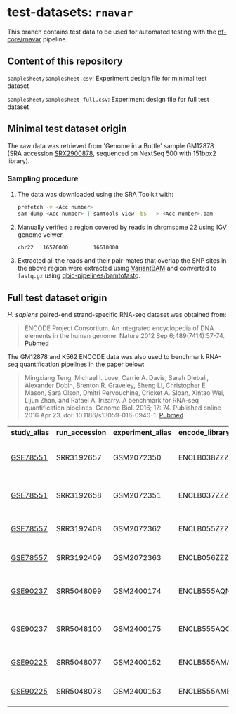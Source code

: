 # test-datasets: `rnavar`

This branch contains test data to be used for automated testing with the [nf-core/rnavar](https://github.com/nf-core/rnavar) pipeline.

## Content of this repository

`samplesheet/samplesheet.csv`: Experiment design file for minimal test dataset

`samplesheet/samplesheet_full.csv`: Experiment design file for full test dataset

## Minimal test dataset origin

The raw data was retrieved from 'Genome in a Bottle' sample GM12878 (SRA accession [SRX2900878](https://www.ncbi.nlm.nih.gov/sra/?term=SRX2900878), sequenced on NextSeq 500 with 151bpx2 library).

### Sampling procedure

1. The data was downloaded using the SRA Toolkit with:

    ```bash
    prefetch -v <Acc number>
    sam-dump <Acc number> | samtools view -bS - > <Acc number>.bam
    ```

2. Manually verified a region covered by reads in chromsome 22 using IGV genome veiwer.

    ```bash
    chr22   16570000        16610000
    ```

3. Extracted all the reads and their pair-mates that overlap the SNP sites in the above region were extracted using [VariantBAM](https://www.ncbi.nlm.nih.gov/pmc/articles/PMC4920121/) and converted to `fastq.gz` using [qbic-pipelines/bamtofastq](https://github.com/qbic-pipelines/bamtofastq).

## Full test dataset origin

*H. sapiens* paired-end strand-specific RNA-seq dataset was obtained from:

> ENCODE Project Consortium. An integrated encyclopedia of DNA elements in the human genome. Nature 2012 Sep 6;489(7414):57-74. [Pubmed](https://pubmed.ncbi.nlm.nih.gov/22955616/)

The GM12878 and K562 ENCODE data was also used to benchmark RNA-seq quantification pipelines in the paper below:

> Mingxiang Teng, Michael I. Love, Carrie A. Davis, Sarah Djebali, Alexander Dobin, Brenton R. Graveley, Sheng Li, Christopher E. Mason, Sara Olson, Dmitri Pervouchine, Cricket A. Sloan, Xintao Wei, Lijun Zhan, and Rafael A. Irizarry. A benchmark for RNA-seq quantification pipelines. Genome Biol. 2016; 17: 74. Published online 2016 Apr 23. doi: 10.1186/s13059-016-0940-1. [Pubmed](https://pubmed.ncbi.nlm.nih.gov/27107712/)


| study_alias | run_accession | experiment_alias | encode_library_id | sample_description | instrument_model | library_layout | read_count | sex | fastq_ftp | fastq_md5 |
|-------------|---------------|------------------|-------------------|--------------------|------------------|----------------|------------|-----|-----------|-----------|
  | [GSE78551](https://www.ncbi.nlm.nih.gov/geo/query/acc.cgi?acc=GSE78551) | SRR3192657 | GSM2072350 | ENCLB038ZZZ | Homo sapiens GM12878 immortalized cell line | Illumina HiSeq 2000 | PAIRED | 93555584 | female | [fastq_1](ftp.sra.ebi.ac.uk/vol1/fastq/SRR319/007/SRR3192657/SRR3192657_1.fastq.gz) [fastq_2](ftp.sra.ebi.ac.uk/vol1/fastq/SRR319/007/SRR3192657/SRR3192657_2.fastq.gz) | f3a3aee0e1f0f54dc9afd8f7c0442aba;6bff7e7d944736251cfbc36e35c3f431 |
| [GSE78551](https://www.ncbi.nlm.nih.gov/geo/query/acc.cgi?acc=GSE78551) | SRR3192658 | GSM2072351 | ENCLB037ZZZ | Homo sapiens GM12878 immortalized cell line | Illumina HiSeq 2000 | PAIRED | 97548052 | female | [fastq_1](ftp.sra.ebi.ac.uk/vol1/fastq/SRR319/008/SRR3192658/SRR3192658_1.fastq.gz) [fastq_2](ftp.sra.ebi.ac.uk/vol1/fastq/SRR319/008/SRR3192658/SRR3192658_2.fastq.gz) | f6fdb08100033d98bfcba0801a838bf9;b369f63c5d37e515b4e102fa8c8d75e7 |
| [GSE78557](https://www.ncbi.nlm.nih.gov/geo/query/acc.cgi?acc=GSE78557) | SRR3192408 | GSM2072362 | ENCLB055ZZZ | Homo sapiens K562 immortalized cell line | Illumina HiSeq 2000 | PAIRED | 92172367 | female | [fastq_1](ftp.sra.ebi.ac.uk/vol1/fastq/SRR319/008/SRR3192408/SRR3192408_1.fastq.gz) [fastq_2](ftp.sra.ebi.ac.uk/vol1/fastq/SRR319/008/SRR3192408/SRR3192408_2.fastq.gz) | 53815dcaeeb331459ab72bffe0a9432f;e73d0e7b764d96f08cf2caf4a7e880ff |
| [GSE78557](https://www.ncbi.nlm.nih.gov/geo/query/acc.cgi?acc=GSE78557) | SRR3192409 | GSM2072363 | ENCLB056ZZZ | Homo sapiens K562 immortalized cell line | Illumina HiSeq 2000 | PAIRED | 113327735 | female | [fastq_1](ftp.sra.ebi.ac.uk/vol1/fastq/SRR319/009/SRR3192409/SRR3192409_1.fastq.gz) [fastq_2](ftp.sra.ebi.ac.uk/vol1/fastq/SRR319/009/SRR3192409/SRR3192409_2.fastq.gz) | 5904c8781f4fd6771a5e9a32696cd49b;b23e23639258c93944ff9a64b08b9f67 |
| [GSE90237](https://www.ncbi.nlm.nih.gov/geo/query/acc.cgi?acc=GSE90237) | SRR5048099 | GSM2400174 | ENCLB555AQN | Homo sapiens MCF-7 immortalized cell line | Illumina Genome Analyzer IIx | PAIRED | 128178110 | female | [fastq_1](ftp.sra.ebi.ac.uk/vol1/fastq/SRR504/009/SRR5048099/SRR5048099_1.fastq.gz) [fastq_2](ftp.sra.ebi.ac.uk/vol1/fastq/SRR504/009/SRR5048099/SRR5048099_2.fastq.gz) | c23adfcad78e9162a83e18fc76e7ebfd;fd0c3baabd67659aecf6c88feef30259 |
| [GSE90237](https://www.ncbi.nlm.nih.gov/geo/query/acc.cgi?acc=GSE90237) | SRR5048100 | GSM2400175 | ENCLB555AQO | Homo sapiens MCF-7 immortalized cell line | Illumina Genome Analyzer IIx | PAIRED | 131814222 | female | [fastq_1](ftp.sra.ebi.ac.uk/vol1/fastq/SRR504/000/SRR5048100/SRR5048100_1.fastq.gz) [fastq_2](ftp.sra.ebi.ac.uk/vol1/fastq/SRR504/000/SRR5048100/SRR5048100_2.fastq.gz) | f7e732c768e4080311a49e6048c4d515;5619f168e72c5ca27b1b805a91de4444 |
| [GSE90225](https://www.ncbi.nlm.nih.gov/geo/query/acc.cgi?acc=GSE90225) | SRR5048077 | GSM2400152 | ENCLB555AMA | Homo sapiens H1-hESC stem cell male embryo | Illumina Genome Analyzer IIx | PAIRED | 125395196 | male | [fastq_1](ftp.sra.ebi.ac.uk/vol1/fastq/SRR504/007/SRR5048077/SRR5048077_1.fastq.gz) [fastq_2](ftp.sra.ebi.ac.uk/vol1/fastq/SRR504/007/SRR5048077/SRR5048077_2.fastq.gz) | 6beb20b2cd99542433986b8fe844ef09;4f63ef9e16dc9f0f8be159b02d40f0c6 |
| [GSE90225](https://www.ncbi.nlm.nih.gov/geo/query/acc.cgi?acc=GSE90225) | SRR5048078 | GSM2400153 | ENCLB555AMB | Homo sapiens H1-hESC stem cell male embryo | Illumina Genome Analyzer IIx | PAIRED | 107101340 | male | [fastq_1](ftp.sra.ebi.ac.uk/vol1/fastq/SRR504/008/SRR5048078/SRR5048078_1.fastq.gz) [fastq_2](ftp.sra.ebi.ac.uk/vol1/fastq/SRR504/008/SRR5048078/SRR5048078_2.fastq.gz) | 9c60d407bae58019889b13acb1032116;fc5df7d28daf6df1b212aaac914f1324 |
